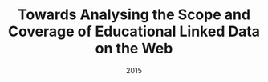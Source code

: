 ---
title: "Towards Analysing the Scope and Coverage of Educational Linked Data on the Web"
collection: publications
permalink: /publication/2015-DBLP:conf_www_TaibiFDF15
date: 2015
venue: 'Proceedings of the 24th International Conference on World Wide Web Companion, {WWW} 2015, Florence, Italy, May 18-22, 2015 - Companion Volume'
---